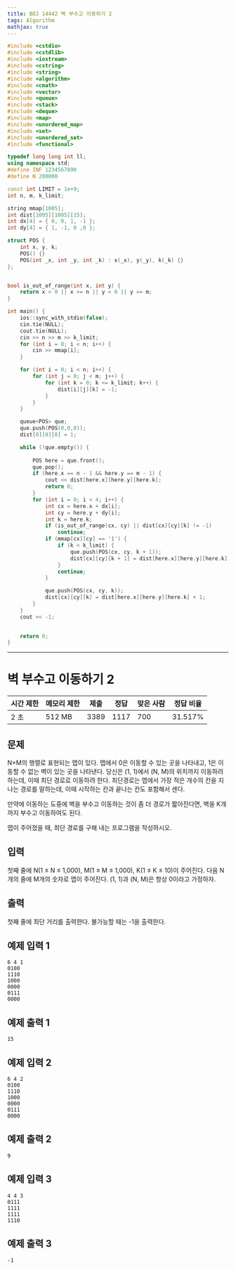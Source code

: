 ```yaml
---
title: BOJ 14442 벽 부수고 이동하기 2
tags: Algorithm
mathjax: true
---
```



```c++
#include <cstdio>
#include <cstdlib>
#include <iostream>
#include <cstring>
#include <string>
#include <algorithm>
#include <cmath>
#include <vector>
#include <queue>
#include <stack>
#include <deque>
#include <map>
#include <unordered_map>
#include <set>
#include <unordered_set>
#include <functional>

typedef long long int ll;
using namespace std;
#define INF 1234567890
#define N 200000

const int LIMIT = 1e+9;
int n, m, k_limit;

string mmap[1005];
int dist[1005][1005][15];
int dx[4] = { 0, 0, 1, -1 };
int dy[4] = { 1, -1, 0 ,0 };

struct POS {
	int x, y, k;
	POS() {}
	POS(int _x, int _y, int _k) : x(_x), y(_y), k(_k) {}
};


bool is_out_of_range(int x, int y) {
	return x < 0 || x >= n || y < 0 || y >= m;
}

int main() {
	ios::sync_with_stdio(false);
	cin.tie(NULL);
	cout.tie(NULL);
	cin >> n >> m >> k_limit;
	for (int i = 0; i < n; i++) {
		cin >> mmap[i];
	}

	for (int i = 0; i < n; i++) {
		for (int j = 0; j < m; j++) {
			for (int k = 0; k <= k_limit; k++) {
				dist[i][j][k] = -1;
			}
		}
	}

	queue<POS> que;
	que.push(POS(0,0,0));
	dist[0][0][0] = 1;

	while (!que.empty()) {
		
		POS here = que.front();
		que.pop();
		if (here.x == n - 1 && here.y == m - 1) {
			cout << dist[here.x][here.y][here.k];
			return 0;
		}
		for (int i = 0; i < 4; i++) {
			int cx = here.x + dx[i];
			int cy = here.y + dy[i];
			int k = here.k;
			if (is_out_of_range(cx, cy) || dist[cx][cy][k] != -1)
				continue;
			if (mmap[cx][cy] == '1') {
				if (k < k_limit) {
					que.push(POS(cx, cy, k + 1));
					dist[cx][cy][k + 1] = dist[here.x][here.y][here.k] + 1;
				}
				continue;
			}

			que.push(POS(cx, cy, k));
			dist[cx][cy][k] = dist[here.x][here.y][here.k] + 1;
		}
	}
	cout << -1;
	

	return 0;
}


```



---

# 벽 부수고 이동하기 2

| 시간 제한 | 메모리 제한 | 제출 | 정답 | 맞은 사람 | 정답 비율 |
| --------- | ----------- | ---- | ---- | --------- | --------- |
| 2 초      | 512 MB      | 3389 | 1117 | 700       | 31.517%   |

## 문제

N×M의 행렬로 표현되는 맵이 있다. 맵에서 0은 이동할 수 있는 곳을 나타내고, 1은 이동할 수 없는 벽이 있는 곳을 나타낸다. 당신은 (1, 1)에서 (N, M)의 위치까지 이동하려 하는데, 이때 최단 경로로 이동하려 한다. 최단경로는 맵에서 가장 적은 개수의 칸을 지나는 경로를 말하는데, 이때 시작하는 칸과 끝나는 칸도 포함해서 센다.

만약에 이동하는 도중에 벽을 부수고 이동하는 것이 좀 더 경로가 짧아진다면, 벽을 K개 까지 부수고 이동하여도 된다.

맵이 주어졌을 때, 최단 경로를 구해 내는 프로그램을 작성하시오.

## 입력

첫째 줄에 N(1 ≤ N ≤ 1,000), M(1 ≤ M ≤ 1,000), K(1 ≤ K ≤ 10)이 주어진다. 다음 N개의 줄에 M개의 숫자로 맵이 주어진다. (1, 1)과 (N, M)은 항상 0이라고 가정하자.

## 출력

첫째 줄에 최단 거리를 출력한다. 불가능할 때는 -1을 출력한다.



## 예제 입력 1

```
6 4 1
0100
1110
1000
0000
0111
0000
```

## 예제 출력 1

```
15
```

## 예제 입력 2

```
6 4 2
0100
1110
1000
0000
0111
0000
```

## 예제 출력 2

```
9
```

## 예제 입력 3

```
4 4 3
0111
1111
1111
1110
```

## 예제 출력 3

```
-1
```